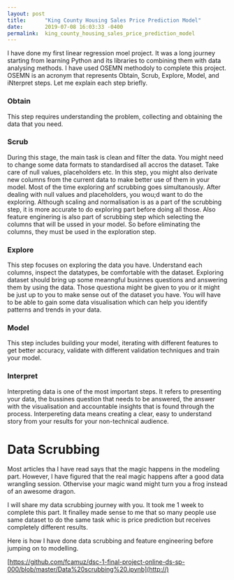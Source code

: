 ```yaml
---
layout: post
title:      "King County Housing Sales Price Prediction Model"
date:       2019-07-08 16:03:33 -0400
permalink:  king_county_housing_sales_price_prediction_model
---
```



I have done my first linear regression moel project. It was a long journey starting from learning Python and its libraries  to combining them with data analysing methods. I have used OSEMN methodoly to complete this project.  OSEMN is an acronym that represents Obtain, Scrub, Explore, Model, and iNterpret steps. Let me explain each step briefly.

### Obtain
This step requires understanding the problem, collecting and obtaining the data that you need.

### Scrub
During this stage, the main task is clean and filter the data. You might need to change some data formats to standardised all accros the dataset. Take care of null values, placeholders etc. In this step, you might also derivate new columns from the current data to make better use of them in your model. Most of the time exploring anf scrubbing goes simultanously. After dealing with null values and placeholders, you wou;d want to do the exploring. Although scaling and normalisation is as a part of the scrubbing step, it is more accurate to do exploring part before doing all those. Also feature enginering is also part of scrubbing step which selecting the columns that will be ussed in your model. So before eliminating the columns, they must be used in the exploration step.

### Explore
This step focuses on exploring the data you have. Understand each columns, inspect the datatypes, be comfortable with the dataset. Exploring dataset should bring up some meanngful businnes questions and answering them by using the data. Those questiona might be given to you or it might be just up to you to make sense out of the dataset you have. You will have to be able to gain some data visualisation which can help you identify patterns and trends in your data.

### Model
This step includes building your model, iterating with different features to get better accuracy, validate with different validation techniques and train your model.

### Interpret
Interpreting data is one of the most important steps. It refers to presenting your data, the bussines question that needs to be answered, the answer with the visualisation and accountable insights that is found through the process. Interpereting data means creating a clear, easy to understand story from your results for your non-technical audience.


# Data Scrubbing 
Most articles tha I have read says that the magic happens in the modeling part. However, I have figured that the real magic happens after a good data wrangling session. Othervise your magic wand might turn you a frog instead of an awesome dragon.

I will share my data scrubbing journey with you.  It took me 1 week to complete this part. It finalley made sense to me that so many people use  same dataset to do the same task whic is price prediction but receives completely different results. 

Here is how I have done data scrubbing and  feature engineering before jumping on to modelling. 


[https://github.com/fcamuz/dsc-1-final-project-online-ds-sp-000/blob/master/Data%20scrubbing%20.ipynb](http://)











